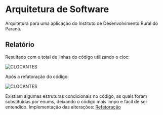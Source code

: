 # Arquitetura de Software
Arquitetura para uma aplicação do  Instituto de Desenvolvimento Rural do Paraná.

## Relatório

Resultado com o total de linhas do código utilizando o cloc:

![CLOCANTES](https://i.imgur.com/AMQqFjH.png)

Após a refatoração do código:

![CLOCANTES](https://i.imgur.com/pBlVUo1.png)

Existiam algumas estruturas condicionais no código, as quais foram substituidas por enums, deixando o código mais limpo e fácil de ser entendido. 
Implementação das alterações: [Refatoração](https://github.com/NihBeatriz/arquitetura-de-software/commit/41cdd89afd0662cc074cb3c54d912f355ea854cb)
